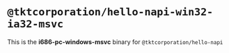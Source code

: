 # `@tktcorporation/hello-napi-win32-ia32-msvc`

This is the **i686-pc-windows-msvc** binary for `@tktcorporation/hello-napi`
